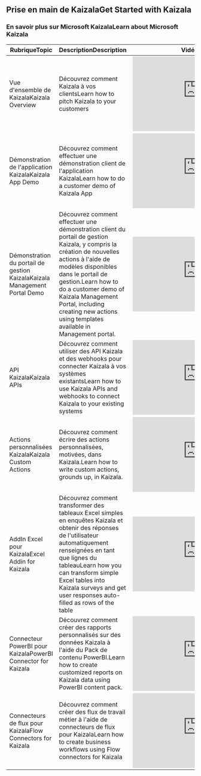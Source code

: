 ## <a name="get-started-with-kaizala"></a><span data-ttu-id="576ad-101">Prise en main de Kaizala</span><span class="sxs-lookup"><span data-stu-id="576ad-101">Get Started with Kaizala</span></span>


### <a name="learn-about-microsoft-kaizala"></a><span data-ttu-id="576ad-102">En savoir plus sur Microsoft Kaizala</span><span class="sxs-lookup"><span data-stu-id="576ad-102">Learn about Microsoft Kaizala</span></span>
| <span data-ttu-id="576ad-103">Rubrique</span><span class="sxs-lookup"><span data-stu-id="576ad-103">Topic</span></span>  | <span data-ttu-id="576ad-104">Description</span><span class="sxs-lookup"><span data-stu-id="576ad-104">Description</span></span> |  <span data-ttu-id="576ad-105">Vidéo</span><span class="sxs-lookup"><span data-stu-id="576ad-105">Video</span></span> |
|----|----|-----------------|
| <span data-ttu-id="576ad-106">Vue d'ensemble de Kaizala</span><span class="sxs-lookup"><span data-stu-id="576ad-106">Kaizala Overview</span></span> | <span data-ttu-id="576ad-107">Découvrez comment Kaizala à vos clients</span><span class="sxs-lookup"><span data-stu-id="576ad-107">Learn how to pitch Kaizala to your customers</span></span> | <iframe width="350" height="200" src="https://www.youtube.com/embed/b3fT7clGce8" frameborder="0" allowfullscreen></iframe>   |
| <span data-ttu-id="576ad-108">Démonstration de l'application Kaizala</span><span class="sxs-lookup"><span data-stu-id="576ad-108">Kaizala App Demo</span></span> | <span data-ttu-id="576ad-109">Découvrez comment effectuer une démonstration client de l'application Kaizala</span><span class="sxs-lookup"><span data-stu-id="576ad-109">Learn how to do a customer demo of Kaizala App</span></span> | <iframe width="350" height="200" src="https://www.youtube.com/embed/7KKTrdguxds" frameborder="0" allowfullscreen></iframe>   |
| <span data-ttu-id="576ad-110">Démonstration du portail de gestion Kaizala</span><span class="sxs-lookup"><span data-stu-id="576ad-110">Kaizala Management Portal Demo</span></span> | <span data-ttu-id="576ad-111">Découvrez comment effectuer une démonstration client du portail de gestion Kaizala, y compris la création de nouvelles actions à l'aide de modèles disponibles dans le portail de gestion.</span><span class="sxs-lookup"><span data-stu-id="576ad-111">Learn how to do a customer demo of Kaizala Management Portal, including creating new actions using templates available in Management portal.</span></span> | <iframe width="350" height="200" src="https://www.youtube.com/embed/Bl9nLbxHQRA" frameborder="0" allowfullscreen></iframe>   |
| <span data-ttu-id="576ad-112">API Kaizala</span><span class="sxs-lookup"><span data-stu-id="576ad-112">Kaizala APIs</span></span> | <span data-ttu-id="576ad-113">Découvrez comment utiliser des API Kaizala et des webhooks pour connecter Kaizala à vos systèmes existants</span><span class="sxs-lookup"><span data-stu-id="576ad-113">Learn how to use Kaizala APIs and webhooks to connect Kaizala to your existing systems</span></span> | <iframe width="350" height="200" src="https://www.youtube.com/embed/KA7D6IrvBMw" frameborder="0" allowfullscreen></iframe>   |
| <span data-ttu-id="576ad-114">Actions personnalisées Kaizala</span><span class="sxs-lookup"><span data-stu-id="576ad-114">Kaizala Custom Actions</span></span> | <span data-ttu-id="576ad-115">Découvrez comment écrire des actions personnalisées, motivées, dans Kaizala.</span><span class="sxs-lookup"><span data-stu-id="576ad-115">Learn how to write custom actions, grounds up, in Kaizala.</span></span>  | <iframe width="350" height="200" src="https://www.youtube.com/embed/QzDKW7GfmTE" frameborder="0" allowfullscreen></iframe>   |
| <span data-ttu-id="576ad-116">AddIn Excel pour Kaizala</span><span class="sxs-lookup"><span data-stu-id="576ad-116">Excel Addin for Kaizala</span></span> | <span data-ttu-id="576ad-117">Découvrez comment transformer des tableaux Excel simples en enquêtes Kaizala et obtenir des réponses de l'utilisateur automatiquement renseignées en tant que lignes du tableau</span><span class="sxs-lookup"><span data-stu-id="576ad-117">Learn how you can transform simple Excel tables into Kaizala surveys and get user responses auto-filled as rows of the table</span></span>  | <iframe width="350" height="200" src="https://www.youtube.com/embed/cyvfEw5zGv8" frameborder="0" allowfullscreen></iframe>   |
| <span data-ttu-id="576ad-118">Connecteur PowerBI pour Kaizala</span><span class="sxs-lookup"><span data-stu-id="576ad-118">PowerBI Connector for Kaizala</span></span> | <span data-ttu-id="576ad-119">Découvrez comment créer des rapports personnalisés sur des données Kaizala à l'aide du Pack de contenu PowerBI.</span><span class="sxs-lookup"><span data-stu-id="576ad-119">Learn how to create customized reports on Kaizala data using PowerBI content pack.</span></span>  | <iframe width="350" height="200" src="https://www.youtube.com/embed/MnUIRs3_gQI" frameborder="0" allowfullscreen></iframe>   |
| <span data-ttu-id="576ad-120">Connecteurs de flux pour Kaizala</span><span class="sxs-lookup"><span data-stu-id="576ad-120">Flow Connectors for Kaizala</span></span> | <span data-ttu-id="576ad-121">Découvrez comment créer des flux de travail métier à l'aide de connecteurs de flux pour Kaizala</span><span class="sxs-lookup"><span data-stu-id="576ad-121">Learn how to create business workflows using Flow connectors for Kaizala</span></span>  | <iframe width="350" height="200" src="https://www.youtube.com/embed/dNkCAFCFJVM" frameborder="0" allowfullscreen></iframe>   |

